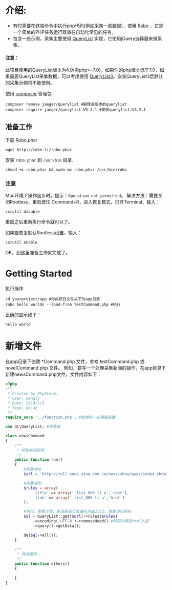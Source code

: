 # 介绍:

* 有时需要在终端命令中执行php代码(例如采集一些数据)，使用 [Robo](https://github.com/consolidation/Robo) ，它是一个简单的PHP任务运行器旨在自动化常见的任务。
* 包含一些示例，采集主要使用 [QueryList](https://querylist.cc/) 实现，它使用jQuery选择器来做采集。

#### 注意：

此项目使用的QueryList版本为4.0(需php>=7.0)，如果你的php版本低于7.0，如果需要QueryList采集数据，可以考虑使用 [QueryList3](http://v3.querylist.cc/)。安装QueryList3后默认的采集示例将不能使用。

使用 [composer](http://docs.phpcomposer.com/) 管理包

```
composer remove jaeger/querylist #删除高版本的querylist
composer require jaeger/querylist:V3.2.1 #安装querylist:V3.2.1
```

## 准备工作

下载 Robo.phar
```
wget http://robo.li/robo.phar
```
安装 `robo.phar` 到 `/usr/bin` 目录.
```
chmod +x robo.phar && sudo mv robo.phar /usr/bin/robo
```
### 注意

Mac环境下操作这步时，提示：`Operation not permitted`。
解决方法：需要关闭Rootless，重启按住 Command+R，进入恢复模式，打开Terminal，输入：
```
csrutil disable
```
重启之后重新执行命令就可以了。

如果要恢复默认Rootless设置，输入：
```
csrutil enable
```
OK，到这里准备工作就完成了。

# Getting Started

执行操作
```
cd yourproject/app #你的项目文件夹下的app目录
robo hello worlds --load-from TestCommand.php #执行
```
正确的显示如下：
```
hello world
```

# 新增文件

在app目录下创建 *Command.php 文件，参考 testCommand.php 或 novelCommand.php 文件。
例如，要写一个处理采集新闻的操作，在app目录下新建newsCommand.php文件，文件内容如下：

```php
<?php
/**
 * Created by PhpStorm.
 * User: kangly
 * Date: 2018/1/3
 * Time: 08:42
 */
require_once '../function.php'; #依赖和一些便捷函数

use QL\QueryList; #采集类

class newsCommand
{
    /**
     * 抓取新浪新闻
     */
    public function run()
    {
        #采集地址
        $url = 'http://roll.news.sina.com.cn/news/shxw/qwys/index.shtml';

        #采集规则
        $rules = array(
            'title' => array('.list_009 li a','text'),
            'link' => array('.list_009 li a','href')
        );

        #执行，需要注意，新浪新闻页面编码为gb2312，需要进行转码
        $ql = QueryList::get($url)->rules($rules)
            ->encoding('UTF-8')->removeHead() #转码并移除html头部
            ->query()->getData();

        de($ql->all());
    }
    
    /**
     * 其他操作...
     */
    public function others()
    {
    
    }
}
```